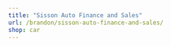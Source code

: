 ```yaml
---
title: "Sisson Auto Finance and Sales"
url: /brandon/sisson-auto-finance-and-sales/
shop: car
---
```

